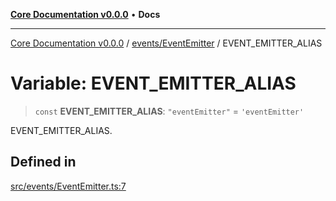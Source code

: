 [**Core Documentation v0.0.0**](../../../README.md) • **Docs**

***

[Core Documentation v0.0.0](../../../modules.md) / [events/EventEmitter](../README.md) / EVENT\_EMITTER\_ALIAS

# Variable: EVENT\_EMITTER\_ALIAS

> `const` **EVENT\_EMITTER\_ALIAS**: `"eventEmitter"` = `'eventEmitter'`

EVENT_EMITTER_ALIAS.

## Defined in

[src/events/EventEmitter.ts:7](https://github.com/stonemjs/core/blob/be89f756f02a94c320588453a86b3e95bc4e060f/src/events/EventEmitter.ts#L7)
